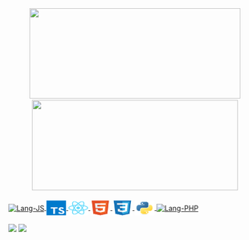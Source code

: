 <div align="center" style="display: inline-flex">
<a href="https://github.com/allan-xln?tab=repositories">
  <img width="420em" height="180em" src="https://github-readme-stats.vercel.app/api?username=allan-xln&show_icons=true&theme=radical&include_all_commits=true&count_private=true"/>
  <img width="410em" height="180em" src="https://github-readme-stats.vercel.app/api/top-langs/?username=allan-xln&layout=compact&langs_count=7&theme=radical"/>
</div>
<div style="display: inline_block"><br>
  <img align="center" alt="Lang-JS" height="30" width="40" src="https://cdn.jsdelivr.net/gh/devicons/devicon/icons/javascript/javascript-plain.svg">
  <img align="center" alt="Rafa-Ts" height="30" width="40" src="https://raw.githubusercontent.com/devicons/devicon/master/icons/typescript/typescript-plain.svg">
  <img align="center" alt="Rafa-React" height="30" width="40" src="https://raw.githubusercontent.com/devicons/devicon/master/icons/react/react-original.svg">
  <img align="center" alt="Rafa-HTML" height="30" width="40" src="https://raw.githubusercontent.com/devicons/devicon/master/icons/html5/html5-original.svg">
  <img align="center" alt="Rafa-CSS" height="30" width="40" src="https://raw.githubusercontent.com/devicons/devicon/master/icons/css3/css3-original.svg">
  <img align="center" alt="Rafa-Python" height="30" width="40" src="https://raw.githubusercontent.com/devicons/devicon/master/icons/python/python-original.svg">
  <img align="center" alt="Lang-PHP" height="30" width="40" src="https://cdn.jsdelivr.net/gh/devicons/devicon/icons/php/php-plain.svg" />
  
</div>
 
<div> 
  <br>
  <a href = "allanxln1@gmail.com"><img src="https://img.shields.io/badge/Gmail-D14836?style=for-the-badge&logo=gmail&logoColor=white"></a>
  <a href="https://www.linkedin.com/in/allan-da-silva-pereira-372446278/" target="_blank"><img src="https://img.shields.io/badge/LinkedIn-0077B5?style=for-the-badge&logo=linkedin&logoColor=white" target="_blank"></a> 
  
</div>
</div>
